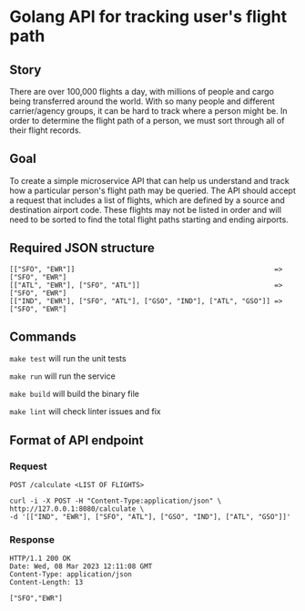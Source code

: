 # Golang API for tracking user's flight path
 
## Story
There are over 100,000 flights a day, with millions of people and cargo being transferred around the world. With so many people and different carrier/agency groups, it can be hard to track where a person might be. In order to determine the flight path of a person, we must sort through all of their flight records.

## Goal
To create a simple microservice API that can help us understand and track how a particular person's flight path may be queried. The API should accept a request that includes a list of flights, which are defined by a source and destination airport code. These flights may not be listed in order and will need to be sorted to find the total flight paths starting and ending airports.


## Required JSON structure
```
[["SFO", "EWR"]]                                                 => ["SFO", "EWR"]
[["ATL", "EWR"], ["SFO", "ATL"]]                                 => ["SFO", "EWR"]
[["IND", "EWR"], ["SFO", "ATL"], ["GSO", "IND"], ["ATL", "GSO"]] => ["SFO", "EWR"]
```

## Commands
`make test` will run the unit tests

`make run` will run the service

`make build` will build the binary file

`make lint` will check linter issues and fix

## Format of API endpoint
### Request
`POST /calculate <LIST OF FLIGHTS>`

```
curl -i -X POST -H "Content-Type:application/json" \
http://127.0.0.1:8080/calculate \
-d '[["IND", "EWR"], ["SFO", "ATL"], ["GSO", "IND"], ["ATL", "GSO"]]'
```
### Response
```
HTTP/1.1 200 OK
Date: Wed, 08 Mar 2023 12:11:08 GMT
Content-Type: application/json
Content-Length: 13

["SFO","EWR"]
```
